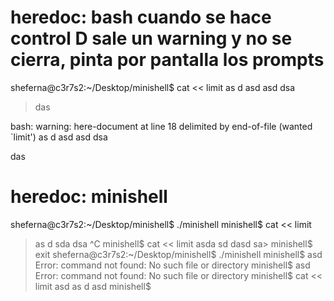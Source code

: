 # heredoc: bash cuando se hace control D sale un warning y no se cierra, pinta por pantalla los prompts

sheferna@c3r7s2:~/Desktop/minishell$ cat << limit
as
d
asd
asd
dsa
> das
> 
bash: warning: here-document at line 18 delimited by end-of-file (wanted `limit')
as
d
asd
asd
dsa

das

# heredoc: minishell

sheferna@c3r7s2:~/Desktop/minishell$ ./minishell 
minishell$ cat << limit
> as
> d
> sda
> dsa
> ^C
minishell$ cat << limit
> asda
> sd
> dasd
> sa> minishell$ 
exit
sheferna@c3r7s2:~/Desktop/minishell$ ./minishell 
minishell$ asd
Error: command not found: No such file or directory
minishell$ asd
Error: command not found: No such file or directory
minishell$ cat << limit
> asd
> as
> d
> asd
minishell$ 